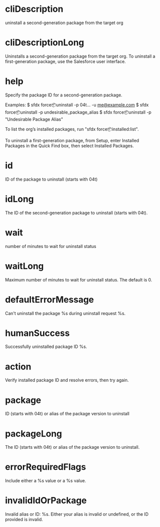 # cliDescription

uninstall a second-generation package from the target org

# cliDescriptionLong

Uninstalls a second-generation package from the target org. To uninstall a first-generation package, use the Salesforce user interface.

# help

Specify the package ID for a second-generation package.

Examples:
$ sfdx force:package:uninstall -p 04t... -u me@example.com
$ sfdx force:package:uninstall -p undesirable_package_alias
$ sfdx force:package:uninstall -p "Undesirable Package Alias"

To list the org’s installed packages, run "sfdx force:package:installed:list".

To uninstall a first-generation package, from Setup, enter Installed Packages in the Quick Find box, then select Installed Packages.

# id

ID of the package to uninstall (starts with 04t)

# idLong

The ID of the second-generation package to uninstall (starts with 04t).

# wait

number of minutes to wait for uninstall status

# waitLong

Maximum number of minutes to wait for uninstall status. The default is 0.

# defaultErrorMessage

Can't uninstall the package %s during uninstall request %s.

# humanSuccess

Successfully uninstalled package ID %s.

# action

Verify installed package ID and resolve errors, then try again.

# package

ID (starts with 04t) or alias of the package version to uninstall

# packageLong

The ID (starts with 04t) or alias of the package version to uninstall.

# errorRequiredFlags

Include either a %s value or a %s value.

# invalidIdOrPackage

Invalid alias or ID: %s. Either your alias is invalid or undefined, or the ID provided is invalid.
